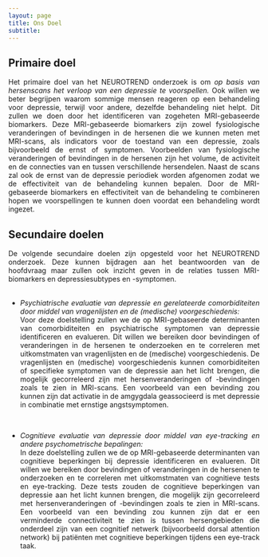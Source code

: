 ```yaml
---
layout: page
title: Ons Doel
subtitle:
---
```


<h2> Primaire doel </h2>

<div align="justify">
Het primaire doel van het NEUROTREND onderzoek is om <i>op basis van hersenscans het verloop van een depressie te voorspellen.</i> Ook willen we beter begrijpen waarom sommige mensen reageren op een behandeling voor depressie, terwijl voor andere, dezelfde behandeling niet helpt. Dit zullen we doen door het identificeren van zogeheten MRI-gebaseerde biomarkers. Deze MRI-gebaseerde biomarkers zijn zowel fysiologische veranderingen of bevindingen in de hersenen die we kunnen meten met MRI-scans, als indicators voor de toestand van een depressie, zoals bijvoorbeeld de ernst of symptomen. Voorbeelden van fysiologische veranderingen of bevindingen in de hersenen zijn het volume, de activiteit en de connecties van en tussen verschillende hersendelen. Naast de scans zal ook de ernst van de depressie periodiek worden afgenomen zodat we de effectiviteit van de behandeling kunnen bepalen. Door de MRI-gebaseerde biomarkers en effectiviteit van de behandeling te combineren hopen we voorspellingen te kunnen doen voordat een behandeling wordt ingezet.
</div>


<h2> Secundaire doelen </h2>

<div align="justify">
De volgende secundaire doelen zijn opgesteld voor het NEUROTREND onderzoek. Deze kunnen bijdragen aan het beantwoorden van de hoofdvraag maar zullen ook inzicht geven in de relaties tussen MRI-biomarkers en depressiesubtypes en -symptomen. 
</div> 


<ul><div align="justify">
<br><li><i>Psychiatrische evaluatie van depressie en gerelateerde comorbiditeiten door middel van vragenlijsten en de (medische) voorgeschiedenis:</i> 
<br>Voor deze doelstelling zullen we de op MRI-gebaseerde determinanten van comorbiditeiten en psychiatrische symptomen van depressie identificeren en evalueren. Dit willen we bereiken door bevindingen of veranderingen in de hersenen te onderzoeken en te correleren met uitkomstmaten van vragenlijsten en de (medische) voorgeschiedenis. De vragenlijsten en (medische) voorgeschiedenis kunnen comorbiditeiten of specifieke symptomen van de depressie aan het licht brengen, die mogelijk gecorreleerd zijn met hersenveranderingen of -bevindingen zoals te zien in MRI-scans. Een voorbeeld van een bevinding zou kunnen zijn dat activatie in de amgygdala geassocieerd is met depressie in combinatie met ernstige angstsymptomen. </li>


<br><li><i>Cognitieve evaluatie van depressie door middel van eye-tracking en andere psychometrische bepalingen:</i> 
<br>In deze doelstelling zullen we de op MRI-gebaseerde determinanten van cognitieve beperkingen bij depressie identificeren en evalueren. Dit willen we bereiken door bevindingen of veranderingen in de hersenen te onderzoeken en te correleren met uitkomstmaten van cognitieve tests en eye-tracking. Deze tests zouden de cognitieve beperkingen van depressie aan het licht kunnen brengen, die mogelijk zijn gecorreleerd met hersenveranderingen of -bevindingen zoals te zien in MRI-scans. Een voorbeeld van een bevinding zou kunnen zijn dat er een verminderde connectiviteit te zien is tussen hersengebieden die onderdeel zijn van een cognitief netwerk (bijvoorbeeld dorsal attention network) bij patiënten met cognitieve beperkingen tijdens een eye-track taak.</li>
</div></ul>
